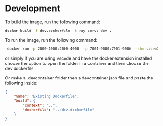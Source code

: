 # Development 

To build the image, run the following command:

```bash
docker build -f dev.dockerfile -t ray-serve-dev .
```

To run the image, run the following command:

```bash
 docker run -p 2000-4000:2000-4000  -p 7001-9000:7001-9000 --shm-size=2.25gb -v $(pwd):/app -it ray-serve-dev bash
```

or simply if you are using vscode and have the docker extension installed choose the option to open the folder in a container and then choose the dev.dockerfile.

Or make a .devcontainer folder then a devcontainer.json file and paste the following inside:
```json
{
	"name": "Existing Dockerfile",
	"build": {
		"context": "..",
		"dockerfile": "../dev.dockerfile"
	}
}
```